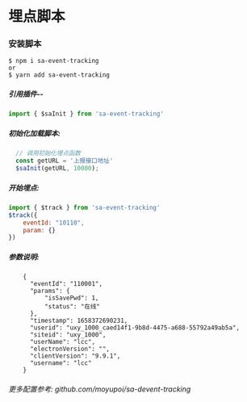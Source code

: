 # 埋点脚本

### 安装脚本
```
$ npm i sa-event-tracking
or
$ yarn add sa-event-tracking
```

##### 引用插件--
```js
import { $saInit } from 'sa-event-tracking'
```

##### 初始化加载脚本:
```js
  // 调用初始化埋点函数
  const getURL = '上报接口地址'
  $saInit(getURL, 10000);
```

##### 开始埋点:
```js
import { $track } from 'sa-event-tracking'
$track({
    eventId: "10110",
    param: {}
})
```

##### 参数说明:
```
    {
      "eventId": "110001",
      "params": {
          "isSavePwd": 1,
          "status": "在线"
      },
      "timestamp": 1658372690231,
      "userid": "uxy_1000_caed14f1-9b8d-4475-a688-55792a49ab5a",
      "siteid": "uxy_1000",
      "userName": "lcc",
      "electronVersion": "",
      "clientVersion": "9.9.1",
      "username": "lcc"
    }
```
###### 更多配置参考: github.com/moyupoi/sa-devent-tracking
